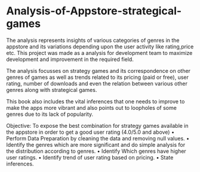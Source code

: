 # Analysis-of-Appstore-strategical-games
The analysis represents insights of various categories of genres in the appstore and its variations depending upon the user activity like rating,price etc. This project was made as a analysis for development team to maximize development and improvement in the required field. 

The analysis focusses on strategy games and its correspondence on other genres of games as well as trends related to its pricing (paid or free), user rating, number of downloads and even the relation between various other genres along with strategical games. 

This book also includes the vital inferences that one needs to improve to make the apps more vibrant and also points out to loopholes of some genres due to its lack of popularity.

Objective: To expose the best combination for strategy games available in the appstore in order to get a good user rating (4.0/5.0 and above) • Perform Data Preparation by cleaning the data and removing null values. • Identify the genres which are more significant and do simple analysis for the distribution according to genres. • Identify Which genres have higher user ratings. • Identify trend of user rating based on pricing. • State inferences.
